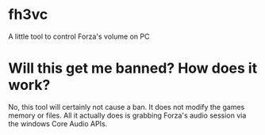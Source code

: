 # fh3vc
A little tool to control Forza's volume on PC

# Will this get me banned? How does it work?
No, this tool will certainly not cause a ban. It does not modify the games memory or files.
All it actually does is grabbing Forza's audio session via the windows Core Audio APIs.
